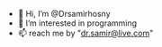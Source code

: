 - 👋 Hi, I’m @Drsamirhosny
- 👀 I’m interested in programming
- 📫 reach me by "dr.samir@live.com"

<!---
Drsamirhosny/Drsamirhosny is a ✨ special ✨ repository because its `README.md` (this file) appears on your GitHub profile.
You can click the Preview link to take a look at your changes.
--->
